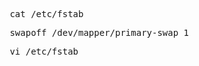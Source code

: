 <pre> cat /etc/fstab </pre>
<pre> swapoff /dev/mapper/primary-swap_1 </pre>
<pre> vi /etc/fstab </pre>
